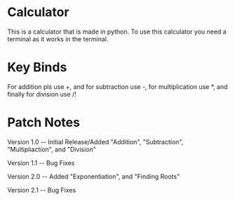 # Calculator

This is a calculator that is made in python. To use this calculator you need a terminal as it works in the terminal.  

# Key Binds

For addition pls use +, and for subtraction use -, for multiplication use *, and finally for division use /!

# Patch Notes

Version 1.0 -- Initial Release/Added "Addition", "Subtraction", "Multipliaction", and "Division"

Version 1.1 -- Bug Fixes

Version 2.0 -- Added "Exponentiation", and "Finding Roots"

Version 2.1 -- Bug Fixes
